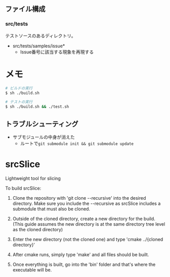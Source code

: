 ## ファイル構成

### src/tests

テストソースのあるディレクトリ。

* src/tests/samples/issue*
    * Issue番号に該当する現象を再現する


# メモ

```bash
# ビルドの実行
$ sh ./build.sh

# テストの実行
$ sh ./build.sh && ./test.sh
```

## トラブルシューティング

* サブモジュールの中身が消えた
    * ルートで`git submodule init && git submodule update`

# srcSlice
Lightweight tool for slicing

To build srcSlice:

1. Clone the repository with 'git clone --recursive' into the desired directory. Make sure you include the --recursive as srcSlice includes a submodule that must also be cloned.

2. Outside of the cloned directory, create a new directory for the build.  (This guide assumes the new directory is at the same directory tree level as the cloned directory)

3. Enter the new directory (not the cloned one) and type 'cmake ../{cloned directory}'

4. After cmake runs, simply type 'make' and all files should be built.  

5. Once everything is built, go into the 'bin' folder and that's where the executable will be.

